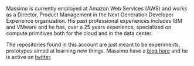 Massimo is currently employed at Amazon Web Services (AWS) and works as a Director, Product Management in the Next Generation Developer Experience organization. His past professional experiences includes IBM and VMware and he has, over a 25 years experience, specialized on compute primitives both for the cloud and in the data center. 

The repositories found in this account are just meant to be experiments, prototypes aimed at learning new things. Massimo have a [blog here](http://it20.info) and he is active on [twitter](https://twitter.com/mreferre). 

